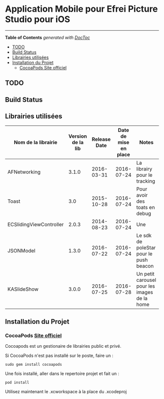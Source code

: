 # Application Mobile pour Efrei Picture Studio pour iOS

___

<!-- START doctoc generated TOC please keep comment here to allow auto update -->
<!-- DON'T EDIT THIS SECTION, INSTEAD RE-RUN doctoc TO UPDATE -->
**Table of Contents**  *generated with [DocToc](https://github.com/thlorenz/doctoc)*

- [TODO](#todo)
- [Build Status](#build-status)
- [Librairies utilisées](#librairies-utilis%C3%A9es)
- [Installation du Projet](#installation-du-projet)
  - [CocoaPods Site officiel](#cocoapods-site-officiel)

<!-- END doctoc generated TOC please keep comment here to allow auto update -->

## TODO


## Build Status


## Librairies utilisées


Nom de la librairie     | Version de la lib | Release Date |  Date de mise en place | Notes
----------------------- | ----------------- | ------------ | ---------------------- | -----
AFNetworking            | 3.1.0             | 2016-03-31   | 2016-07-24             | La librairy pour le tracking
Toast                   | 3.0               | 2015-10-28   | 2016-07-24             | Pour avoir des toats en debug
ECSlidingViewController | 2.0.3             | 2014-08-23   | 2016-07-24             | Une
JSONModel               | 1.3.0             | 2016-07-22   | 2016-07-24             | Le sdk de poleStar pour le push beacon
KASlideShow             | 3.0.0             | 2016-07-25   | 2016-07-28             | Un petit carousel pour les images de la home


## Installation du Projet

### CocoaPods [Site officiel](https://cocoapods.org/)

Cocoapods est un gestionaire de librairies public et privé.

Si CocoaPods n'est pas installé sur le poste, faire un :

```
sudo gem install cocoapods
```

Une fois installé, aller dans le repertoire projet et fait un :

```
pod install
```

Utilisez maintenant le .xcworkspace à  la place du .xcodeproj
